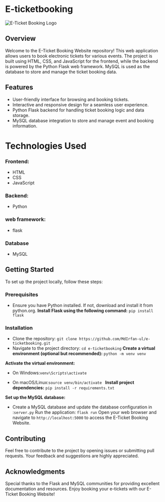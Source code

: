 # E-ticketbooking
![E-Ticket Booking Logo](e-ticketbooking\static\assets\bus.ico)
## Overview
Welcome to the E-Ticket Booking Website repository! This web application allows users to book electronic tickets for various events. The project is built using HTML, CSS, and JavaScript for the frontend, while the backend is powered by the Python Flask web framework. MySQL is used as the database to store and manage the ticket booking data.

## Features
* User-friendly interface for browsing and booking tickets.
* Interactive and responsive design for a seamless user experience.
* Python Flask backend for handling ticket booking logic and data storage.
* MySQL database integration to store and manage event and booking information.

# Technologies Used
### Frontend:
* HTML
* CSS
* JavaScript
### Backend:
* Python 
### web framework:
* flask
### Database
* MySQL
## Getting Started
To set up the project locally, follow these steps:
### Prerequisites
* Ensure you have Python installed. If not, download and install it from python.org.
**Install Flask using the following command:**
`pip install flask`
### Installation
* Clone the repository:
```git clone https://github.com/MdIrfan-ul/e-ticketbooking.git```
* Navigate to the project directory:
`cd e-ticketbooking`
**Create a virtual environment (optional but recommended):**
`python -m venv venv`

**Activate the virtual environment:**

* On Windows:`venv\Scripts\activate`

* On macOS/Linux:`source venv/bin/activate
`
**Install project dependencies:**
`pip install -r requirements.txt`

**Set up the MySQL database:**

* Create a MySQL database and update the database configuration in :`server.py`
Run the application:
`flask run`
Open your web browser and navigate to `http://localhost:5000` to access the E-Ticket Booking Website.
## Contributing
Feel free to contribute to the project by opening issues or submitting pull requests. Your feedback and suggestions are highly appreciated.
## Acknowledgments
Special thanks to the Flask and MySQL communities for providing excellent documentation and resources.
Enjoy booking your e-tickets with our E-Ticket Booking Website!